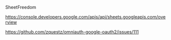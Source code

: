 SheetFreedom

https://console.developers.google.com/apis/api/sheets.googleapis.com/overview

https://github.com/zquestz/omniauth-google-oauth2/issues/111
